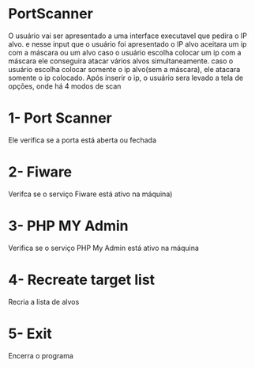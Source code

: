 # PortScanner
O usuário vai ser apresentado a uma interface executavel que pedira o IP alvo.
e nesse input que o usuário foi apresentado o IP alvo aceitara um ip com a máscara ou um alvo 
caso o usuário escolha colocar um ip com a máscara ele conseguira atacar vários alvos simultaneamente.
caso o usuário escolha colocar somente o ip alvo(sem a máscara), ele atacara somente o ip colocado.
Após inserir o ip, o usuário sera levado a tela de opções, onde há 4 modos de scan

# 1- Port Scanner
Ele verifica se a porta está aberta ou fechada

# 2- Fiware 
Verifca se o serviço Fiware está ativo na máquina)

# 3- PHP MY Admin 
Verifica se o serviço PHP  My Admin está ativo na máquina

# 4- Recreate target list 
Recria a lista de alvos

# 5- Exit 
Encerra o programa
